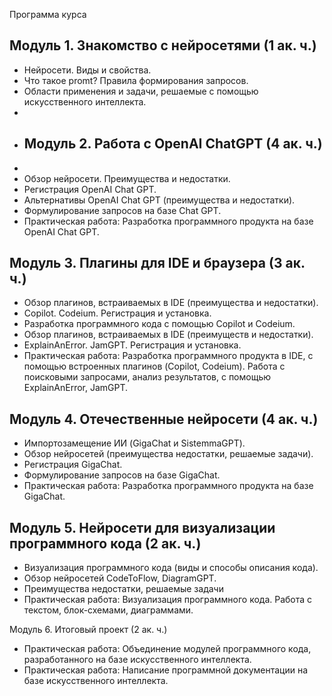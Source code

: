 Программа курса


## Модуль 1. Знакомство с нейросетями  (1 ак. ч.)

* Нейросети. Виды и свойства.
* Что такое promt? Правила формирования запросов.
* Области применения и задачи, решаемые с помощью искусственного интеллекта.
* 
* ## Модуль 2. Работа с OpenAI ChatGPT  (4 ак. ч.)
* 
* Обзор нейросети. Преимущества и недостатки.
* Регистрация OpenAI Chat GPT.
* Альтернативы OpenAI Chat GPT (преимущества и недостатки).
* Формулирование запросов на базе Chat GPT.
* Практическая работа: Разработка программного продукта на базе OpenAI Chat GPT.

## Модуль 3. Плагины для IDE и браузера  (3 ак. ч.)

* Обзор плагинов, встраиваемых в IDE (преимущества и недостатки).
* Copilot. Codeium. Регистрация и установка.
* Разработка программного кода с помощью Copilot и Codeium.
* Обзор плагинов, встраиваемых в IDE (преимуществ и недостатки).
* ExplainAnError. JamGPT. Регистрация и установка.
* Практическая работа: Разработка программного продукта в IDE, с помощью встроенных плагинов (Copilot, Codeium). Работа с поисковыми запросами, анализ результатов, с помощью ExplainAnError, JamGPT.
 
## Модуль 4. Отечественные нейросети  (4 ак. ч.)

* Импортозамещение ИИ (GigaChat и SistemmaGPT).
* Обзор нейросетей (преимущества недостатки, решаемые задачи).
* Регистрация GigaChat.
* Формулирование запросов на базе GigaChat.
* Практическая работа: Разработка программного продукта на базе GigaChat.

## Модуль 5. Нейросети для визуализации программного кода  (2 ак. ч.)

* Визуализация программного кода (виды и способы описания кода).
* Обзор нейросетей CodeToFlow, DiagramGPT.
* Преимущества недостатки, решаемые задачи
* Практическая работа: Визуализация программного кода. Работа с текстом, блок-схемами, диаграммами.

Модуль 6. Итоговый проект  (2 ак. ч.)

* Практическая работа: Объединение модулей программного кода, разработанного на базе искусственного интеллекта.
* Практическая работа: Написание программной документации на базе искусственного интеллекта.